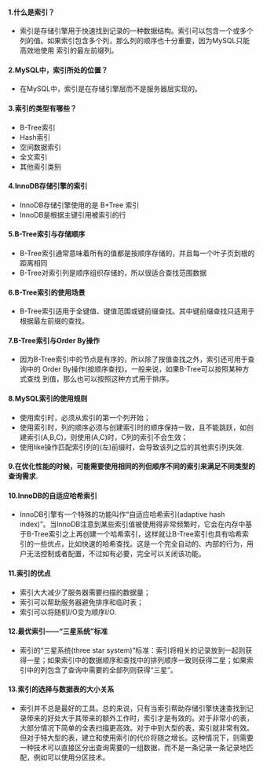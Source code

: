 #### 1.什么是索引？
* 索引是存储引擎用于快速找到记录的一种数据结构。索引可以包含一个或多个列的值。如果索引包含多个列，那么列的顺序也十分重要，因为MySQL只能高效地使用
索引的最左前缀列。

#### 2.MySQL中，索引所处的位置？
* 在MySQL中，索引是在存储引擎层而不是服务器层实现的。

#### 3.索引的类型有哪些？
* B-Tree索引
* Hash索引
* 空间数据索引
* 全文索引
* 其他索引类别

#### 4.InnoDB存储引擎的索引
* InnoDB存储引擎使用的是 B+Tree 索引
* InnoDB是根据主键引用被索引的行

#### 5.B-Tree索引与存储顺序
* B-Tree索引通常意味着所有的值都是按顺序存储的，并且每一个叶子页到根的距离相同
* B-Tree对索引列是顺序组织存储的，所以很适合查找范围数据

#### 6.B-Tree索引的使用场景
* B-Tree索引适用于全键值、键值范围或键前缀查找。其中键前缀查找只适用于根据最左前缀的查找。

#### 7.B-Tree索引与Order By操作
* 因为B-Tree索引中的节点是有序的，所以除了按值查找之外，索引还可用于查询中的 Order By操作(按顺序查找)。一般来说，如果B-Tree可以按照某种方式查找
到值，那么也可以按照这种方式用于排序。

#### 8.MySQL索引的使用规则
* 使用索引时，必须从索引的第一个列开始；
* 使用索引时，列的顺序必须与创建索引时的顺序保持一致，且不能跳跃，如创建索引(A,B,C)，则使用(A,C)时，C列的索引不会生效；
* 使用like操作匹配索引列的(左)前缀时，会导致该列之后的其他索引列失效.

#### 9.在优化性能的时候，可能需要使用相同的列但顺序不同的索引来满足不同类型的查询需求.

#### 10.InnoDB的自适应哈希索引
* InnoDB引擎有一个特殊的功能叫作“自适应哈希索引(adaptive hash index)”。当InnoDB注意到某些索引值被使用得非常频繁时，它会在内存中基于B-Tree索引之上再创建一个哈希索引，这样就让B-Tree索引也具有哈希索引的一些优点，比如快速的哈希查找。这是一个完全自动的、内部的行为，用户无法控制或者配置，不过如有必要，完全可以关闭该功能。

#### 11.索引的优点
* 索引大大减少了服务器需要扫描的数据量；
* 索引可以帮助服务器避免排序和临时表；
* 索引可以将随机I/O变为顺序I/O.

#### 12.最优索引——“三星系统”标准
* 索引的“三星系统(three star system)”标准：索引将相关的记录放到一起则获得一星；如果索引中的数据顺序和查找中的排列顺序一致则获得二星；如果索引中的列包含了查询中需要的全部列则获得“三星”。

#### 13.索引的选择与数据表的大小关系
* 索引并不总是最好的工具。总的来说，只有当索引帮助存储引擎快速查找到记录带来的好处大于其带来的额外工作时，索引才是有效的。对于非常小的表，大部分情况下简单的全表扫描更高效。对于中到大型的表，索引就非常有效。但对于特大型的表，建立和使用索引的代价将随之增长。这种情况下，则需要一种技术可以直接区分出查询需要的一组数据，而不是一条记录一条记录地匹配，例如可以使用分区技术。













